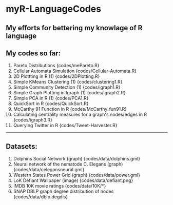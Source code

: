 # myR-LanguageCodes
My efforts for bettering my knowlage of R language
---
  My codes so far:
---

1. Pareto Distributions {codes/mePareto.R}
2. Cellular Automata Simulation {codes/Cellular-Automata.R}
3. 2D Plottting in R (1) {codes/2DPlotting.R}
4. Simple KMeans Clustering (1) {codes/clustering1.R}
5. Simple Community Detection (1) {codes/igraph1.R}
6. Simple Graph Plotting in Igraph (1) {codes/igraph2.R}
7. Simple PCA in R (1) {codes/PCA1.R}
8. QuickSort in R {codes/QuickSort.R}
9. McCarthy 91 Function in R {codes/McCarthy_fun91.R}
10. Calculating centrality measures for a graph's nodes/edges in R {codes/igraph3.R}
11. Querying Twitter in R {codes/Tweet-Harvester.R}

---
  Datasets:
---

1. Dolphins Social Network (graph) {codes/data/dolphins.gml}
2. Neural network of the nematode C. Elegans (graph) {codes/data/celegansneural.gml}
3. Western States Power Grid (graph) {codes/data/power.gml}
4. LoK Defiant Wallpaper (image) {codes/data/defiant.png}
5. IMDB 10K movie ratings {codes/data/10K/*}
6. SNAP DBLP graph degree distribution of nodes {codes/data/dblp.degdis}